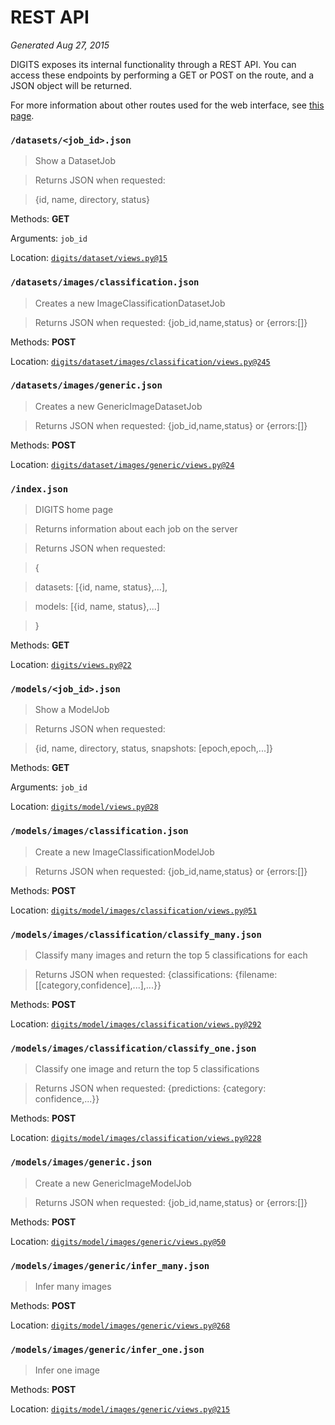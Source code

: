 # REST API

*Generated Aug 27, 2015*

DIGITS exposes its internal functionality through a REST API. You can access these endpoints by performing a GET or POST on the route, and a JSON object will be returned.

For more information about other routes used for the web interface, see [this page](FlaskRoutes.md).

### `/datasets/<job_id>.json`

> Show a DatasetJob

> 

> Returns JSON when requested:

> {id, name, directory, status}

Methods: **GET**

Arguments: `job_id`

Location: [`digits/dataset/views.py@15`](../digits/dataset/views.py#L15)

### `/datasets/images/classification.json`

> Creates a new ImageClassificationDatasetJob

> 

> Returns JSON when requested: {job_id,name,status} or {errors:[]}

Methods: **POST**

Location: [`digits/dataset/images/classification/views.py@245`](../digits/dataset/images/classification/views.py#L245)

### `/datasets/images/generic.json`

> Creates a new GenericImageDatasetJob

> 

> Returns JSON when requested: {job_id,name,status} or {errors:[]}

Methods: **POST**

Location: [`digits/dataset/images/generic/views.py@24`](../digits/dataset/images/generic/views.py#L24)

### `/index.json`

> DIGITS home page

> Returns information about each job on the server

> 

> Returns JSON when requested:

> {

> datasets: [{id, name, status},...],

> models: [{id, name, status},...]

> }

Methods: **GET**

Location: [`digits/views.py@22`](../digits/views.py#L22)

### `/models/<job_id>.json`

> Show a ModelJob

> 

> Returns JSON when requested:

> {id, name, directory, status, snapshots: [epoch,epoch,...]}

Methods: **GET**

Arguments: `job_id`

Location: [`digits/model/views.py@28`](../digits/model/views.py#L28)

### `/models/images/classification.json`

> Create a new ImageClassificationModelJob

> 

> Returns JSON when requested: {job_id,name,status} or {errors:[]}

Methods: **POST**

Location: [`digits/model/images/classification/views.py@51`](../digits/model/images/classification/views.py#L51)

### `/models/images/classification/classify_many.json`

> Classify many images and return the top 5 classifications for each

> 

> Returns JSON when requested: {classifications: {filename: [[category,confidence],...],...}}

Methods: **POST**

Location: [`digits/model/images/classification/views.py@292`](../digits/model/images/classification/views.py#L292)

### `/models/images/classification/classify_one.json`

> Classify one image and return the top 5 classifications

> 

> Returns JSON when requested: {predictions: {category: confidence,...}}

Methods: **POST**

Location: [`digits/model/images/classification/views.py@228`](../digits/model/images/classification/views.py#L228)

### `/models/images/generic.json`

> Create a new GenericImageModelJob

> 

> Returns JSON when requested: {job_id,name,status} or {errors:[]}

Methods: **POST**

Location: [`digits/model/images/generic/views.py@50`](../digits/model/images/generic/views.py#L50)

### `/models/images/generic/infer_many.json`

> Infer many images

Methods: **POST**

Location: [`digits/model/images/generic/views.py@268`](../digits/model/images/generic/views.py#L268)

### `/models/images/generic/infer_one.json`

> Infer one image

Methods: **POST**

Location: [`digits/model/images/generic/views.py@215`](../digits/model/images/generic/views.py#L215)

